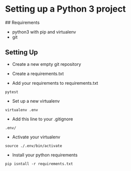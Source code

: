 # Setting up a Python 3 project

## Requirements

- python3 with pip and virtualenv
- git

## Setting Up

- Create a new empty git repository

- Create a requirements.txt

- Add your requirements to requirements.txt

```
pytest
```

- Set up a new virtualenv

```
virtualenv .env
```

- Add this line to your .gitignore

```
.env/
```

- Activate your virtualenv

```
source ./.env/bin/activate
```

- Install your python requirements

```
pip isntall -r requirements.txt
```
